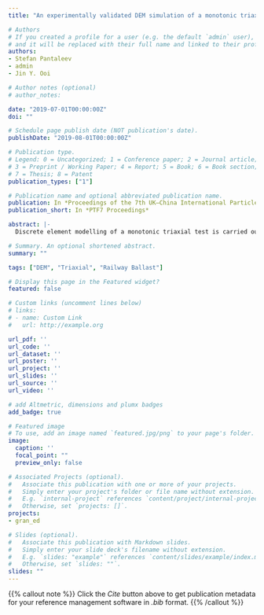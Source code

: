 ```yaml
---
title: "An experimentally validated DEM simulation of a monotonic triaxial test on railway ballast including the membrane boundary condition"

# Authors
# If you created a profile for a user (e.g. the default `admin` user), write the username (folder name) here 
# and it will be replaced with their full name and linked to their profile.
authors:
- Stefan Pantaleev
- admin
- Jin Y. Ooi

# Author notes (optional)
# author_notes:

date: "2019-07-01T00:00:00Z"
doi: ""

# Schedule page publish date (NOT publication's date).
publishDate: "2019-08-01T00:00:00Z"

# Publication type.
# Legend: 0 = Uncategorized; 1 = Conference paper; 2 = Journal article;
# 3 = Preprint / Working Paper; 4 = Report; 5 = Book; 6 = Book section;
# 7 = Thesis; 8 = Patent
publication_types: ["1"]

# Publication name and optional abbreviated publication name.
publication: In *Proceedings of the 7th UK–China International Particle Technology Forum*
publication_short: In *PTF7 Proceedings*

abstract: |-
  Discrete element modelling of a monotonic triaxial test is carried out with the aim of studying the stress-strain response of railway ballast in a large-scale tester. The latex membrane of the tester is modelled via a lattice of bonded particles to investigate the effects of membrane stiffness on the stress-strain response. The confining pressure application through the membrane is achieved via individual forces applied to the membrane particles, giving rise  to a uniform, radially  inward, equivalent stress. This modelling approach leads to a close agreement with published experimental data. A coarse-graining analysis of the numerical results is performed to study the evolution of the stress state in the numerical sample.

# Summary. An optional shortened abstract.
summary: ""

tags: ["DEM", "Triaxial", "Railway Ballast"]

# Display this page in the Featured widget?
featured: false

# Custom links (uncomment lines below)
# links:
# - name: Custom Link
#   url: http://example.org

url_pdf: ''
url_code: ''
url_dataset: ''
url_poster: ''
url_project: ''
url_slides: ''
url_source: ''
url_video: ''

# add Altmetric, dimensions and plumx badges
add_badge: true

# Featured image
# To use, add an image named `featured.jpg/png` to your page's folder. 
image:
  caption: ''
  focal_point: ""
  preview_only: false

# Associated Projects (optional).
#   Associate this publication with one or more of your projects.
#   Simply enter your project's folder or file name without extension.
#   E.g. `internal-project` references `content/project/internal-project/index.md`.
#   Otherwise, set `projects: []`.
projects:
- gran_ed

# Slides (optional).
#   Associate this publication with Markdown slides.
#   Simply enter your slide deck's filename without extension.
#   E.g. `slides: "example"` references `content/slides/example/index.md`.
#   Otherwise, set `slides: ""`.
slides: ""
---
```


{{% callout note %}}
Click the *Cite* button above to get publication metadata for your reference management software in *.bib* format.
{{% /callout %}}

